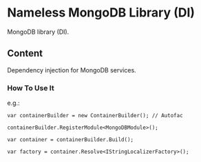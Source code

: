 ﻿# Nameless MongoDB Library (DI)

MongoDB library (DI).

## Content

Dependency injection for MongoDB services.

### How To Use It

e.g.:

```
var containerBuilder = new ContainerBuilder(); // Autofac

containerBuilder.RegisterModule<MongoDBModule>();

var container = containerBuilder.Build();

var factory = container.Resolve<IStringLocalizerFactory>();
```